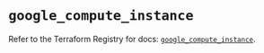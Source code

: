 # `google_compute_instance`

Refer to the Terraform Registry for docs: [`google_compute_instance`](https://registry.terraform.io/providers/hashicorp/google/6.10.0/docs/resources/compute_instance).
